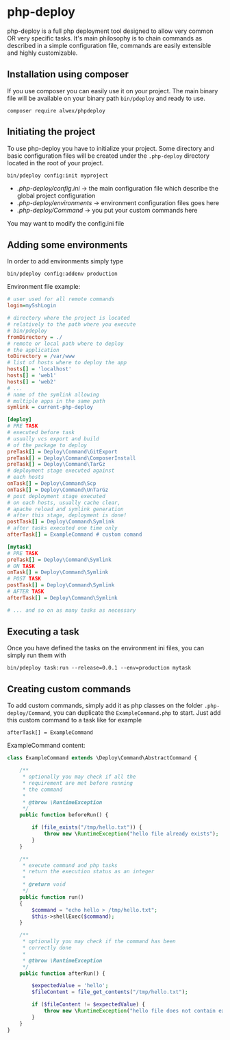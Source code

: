 # php-deploy
php-deploy is a full php deployment tool designed to allow very common OR very specific tasks. It's main philosophy is 
to chain commands as described in a simple configuration file, commands are easily extensible and highly customizable.

## Installation using composer
If you use composer you can easily use it on your project. The main binary file will be available on your binary path
`bin/pdeploy` and ready to use.

`composer require alwex/phpdeploy`

## Initiating the project
To use php-deploy you have to initialize your project. Some directory and basic configuration files will be created under the 
`.php-deploy` directory located in the root of your project.

`bin/pdeploy config:init myproject`

* _.php-deploy/config.ini_ -> the main configuration file which describe the global project configuration
* _.php-deploy/environments_ -> environment configuration files goes here
* _.php-deploy/Command_ -> you put your custom commands here

You may want to modify the config.ini file

## Adding some environments
In order to add environments simply type

`bin/pdeploy config:addenv production`

Environment file example:

```ini
# user used for all remote commands
login=mySshLogin

# directory where the project is located
# relatively to the path where you execute
# bin/pdeploy
fromDirectory = ./
# remote or local path where to deploy
# the application
toDirectory = /var/www
# list of hosts where to deploy the app
hosts[] = 'localhost'
hosts[] = 'web1'
hosts[] = 'web2'
# ...
# name of the symlink allowing
# multiple apps in the same path
symlink = current-php-deploy

[deploy]
# PRE TASK
# executed before task
# usually vcs export and build
# of the package to deploy
preTask[] = Deploy\Command\GitExport
preTask[] = Deploy\Command\ComposerInstall
preTask[] = Deploy\Command\TarGz
# deployment stage executed against
# each hosts
onTask[] = Deploy\Command\Scp
onTask[] = Deploy\Command\UnTarGz
# post deployment stage executed
# on each hosts, usually cache clear,
# apache reload and symlink generation
# after this stage, deployment is done!
postTask[] = Deploy\Command\Symlink
# after tasks executed one time only
afterTask[] = ExampleCommand # custom comand

[mytask]
# PRE TASK
preTask[] = Deploy\Command\Symlink
# ON TASK
onTask[] = Deploy\Command\Symlink
# POST TASK
postTask[] = Deploy\Command\Symlink
# AFTER TASK
afterTask[] = Deploy\Command\Symlink

# ... and so on as many tasks as necessary
```

## Executing a task

Once you have defined the tasks on the environment ini files, you can simply run them with

`bin/pdeploy task:run --release=0.0.1 --env=production mytask`

## Creating custom commands

To add custom commands, simply add it as php classes on the folder `.php-deploy/Command`, you can duplicate the `ExampleCommand.php` to start.
Just add this custom command to a task like for example

`afterTask[] = ExampleCommand`

ExampleCommand content:

```php
class ExampleCommand extends \Deploy\Command\AbstractCommand {

    /**
     * optionally you may check if all the
     * requirement are met before running
     * the command
     *
     * @throw \RuntimeException
     */
    public function beforeRun() {

        if (file_exists("/tmp/hello.txt")) {
            throw new \RuntimeException("hello file already exists");
        }
    }

    /**
     * execute command and php tasks
     * return the execution status as an integer
     *
     * @return void
     */
    public function run()
    {
        $command = "echo hello > /tmp/hello.txt";
        $this->shellExec($command);
    }

    /**
     * optionally you may check if the command has been
     * correctly done
     *
     * @throw \RuntimeException
     */
    public function afterRun() {

        $expectedValue = 'hello';
        $fileContent = file_get_contents("/tmp/hello.txt");

        if ($fileContent != $expectedValue) {
            throw new \RuntimeException("hello file does not contain expected value '$expectedValue', found '$fileContent'");
        }
    }
}
```